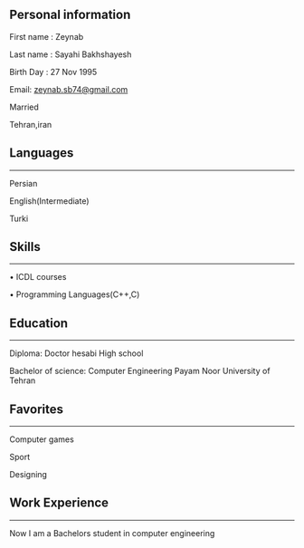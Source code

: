 ## Personal information

First name : Zeynab

Last name : Sayahi Bakhshayesh

Birth Day : 27 Nov 1995

Email: zeynab.sb74@gmail.com

Married

Tehran,iran

## Languages
----
Persian

English(Intermediate)

Turki

## Skills
----
• ICDL courses

• Programming Languages(C++,C)

## Education
----
Diploma: Doctor hesabi High school

Bachelor of science: Computer Engineering Payam Noor University of Tehran

## Favorites
----
Computer games

Sport

Designing

## Work Experience
----
Now I am a Bachelors student in computer engineering
